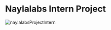 # Naylalabs Intern Project
![naylalabsProjectIntern](https://github.com/DargaHasanBasri/naylalabs_intern_project/assets/85760132/020f6587-16f7-495d-951e-3ff1f04e9135)
